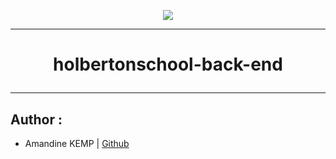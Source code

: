 <p align="center">
    <img [holbertonschool-back-end] src="https://www.blog.omertex.com/wp-content/uploads/2019/11/UI-design-21_optimized.png">
</p>

----------

# <p align="center">holbertonschool-back-end</p>

----------

## Author :

- Amandine KEMP | [Github](https://github.com/amandinekemp)